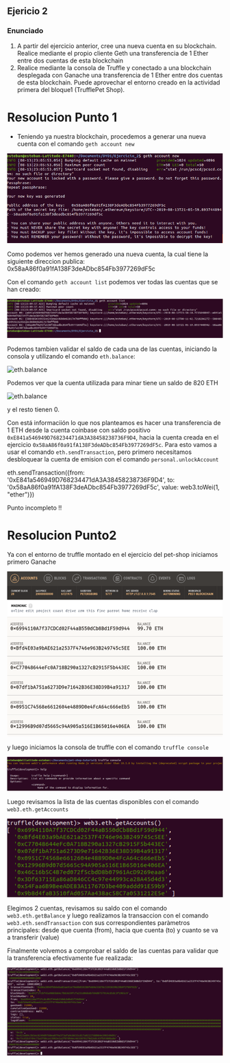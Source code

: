 ## Ejericio 2

### Enunciado

1. A partir del ejercicio anterior, cree una nueva cuenta en su blockchain. Realice mediante el propio cliente Geth una transferencia de 1 Ether entre dos cuentas de esta blockchain
2. Realice mediante la consola de Truffle y conectado a una blockchain desplegada con Ganache una transferencia de 1 Ether entre dos cuentas de esta blockchain. Puede aprovechar el entorno creado en la actividad primera del bloque1 (​TrufflePet Shop​).

# Resolucion Punto 1

- Teniendo ya nuestra blockchain, procedemos a generar una nueva cuenta con el comando `geth account new`

![geth account new2](https://github.com/egabete/DYD1/blob/master/Ejercicio_2/img/gethaccountnew2.png)

Como podemos ver hemos generado una nueva cuenta, la cual tiene la siguiente direccion publica: 0x58aA86f0a91fA138F3deADbc854Fb3977269dF5c

Con el comando `geth account list` podemos ver todas las cuentas que se han creado:

![geth account list](https://github.com/egabete/DYD1/blob/master/Ejercicio_2/img/gethaccountlist.png)

Podemos tambien validar el saldo de cada una de las cuentas, iniciando la consola y utilizando el comando `eth.balance`:

![eth.balance](https://github.com/egabete/DYD1/blob/master/Ejercicio_2/img/ethbalance.png)

Podemos ver que la cuenta utilizada para minar tiene un saldo de 820 ETH

![eth.balance](https://github.com/egabete/DYD1/blob/master/Ejercicio_2/img/fromweitoether.png)

y el resto tienen 0.

Con está informaciión lo que nos planteamos es hacer una transferencia de 1 ETH desde la cuenta coinbase con saldo positivo `0xE841a546949D768234471dA3A38458238736F9D4`, hacia la cuenta creada en el ejercicio `0x58aA86f0a91fA138F3deADbc854Fb3977269dF5c`.
Para esto vamos a usar el comando `eth.sendTransaction`, pero primero necesitamos desbloquear la cuenta de emision con el comando `personal.unlockAccount`


eth.sendTransaction({from: '0xE841a546949D768234471dA3A38458238736F9D4', to: '0x58aA86f0a91fA138F3deADbc854Fb3977269dF5c', value: web3.toWei(1, "ether")})

Punto incompleto !!

# Resolucion Punto2

Ya con el entorno de truffle montado en el ejercicio del pet-shop iniciamos primero Ganache 

![ganache](https://github.com/egabete/DYD1/blob/master/Ejercicio_2/img/ganache.png)

y luego iniciamos la consola de truffle con el comando `truffle console`

![truffle_console](https://github.com/egabete/DYD1/blob/master/Ejercicio_2/img/truffle_console.png)

Luego revisamos la lista de las cuentas disponibles con el comando `web3.eth.getAccounts`

![web3_eth_getAccounts](https://github.com/egabete/DYD1/blob/master/Ejercicio_2/img/web3_eth_getAccounts.png)

Elegimos 2 cuentas, revisamos su saldo con el comando `web3.eth.getBalance` y luego realizamos la transaccion con el comando `web3.eth.sendTransaction` con sus correspondientes paràmetros principales: desde que cuenta (from), hacia que cuenta (to) y cuanto se va a transferir (value)

Finalmente volvemos a comprobar el saldo de las cuentas para validar que la transferencia efectivamente fue realizada:

![transaction](https://github.com/egabete/DYD1/blob/master/Ejercicio_2/img/transaction.png)


